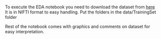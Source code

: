 To execute the EDA notebook you need to download the dataset from [here](https://drive.google.com/file/d/1BSp7NYUKDJSrvfwDQxx8t6RFJ3paZEWG/view?usp=sharing)
It is in NIFTI format to easy handling. 
Put the folders in the data/TrainingSet folder

Rest of the notebook comes with graphics and comments on dataset for easy interpretation. 
